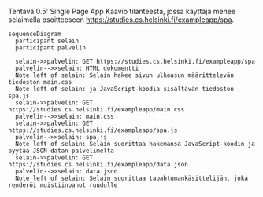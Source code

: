 Tehtävä 0.5: Single Page App
Kaavio tilanteesta, jossa käyttäjä menee selaimella osoitteeseen https://studies.cs.helsinki.fi/exampleapp/spa.

```mermaid
sequenceDiagram
  participant selain
  participant palvelin

  selain->>palvelin: GET https://studies.cs.helsinki.fi/exampleapp/spa
  palvelin-->>selain: HTML dokumentti
  Note left of selain: Selain hakee sivun ulkoasun määrittelevän tiedoston main.css
  Note left of selain: ja JavaScript-koodia sisältävän tiedoston spa.js
  selain->>palvelin: GET https://studies.cs.helsinki.fi/exampleapp/main.css
  palvelin-->>selain: main.css
  selain->>palvelin: GET https://studies.cs.helsinki.fi/exampleapp/spa.js
  palvelin-->>selain: spa.js
  Note left of selain: Selain suorittaa hakemansa JavaScript-koodin ja pyytää JSON-datan palvelimelta
  selain->>palvelin: GET https://studies.cs.helsinki.fi/exampleapp/data.json
  palvelin-->>selain: data.json
  Note left of selain: Selain suorittaa tapahtumankäsittelijän, joka renderöi muistiinpanot ruudulle

```
